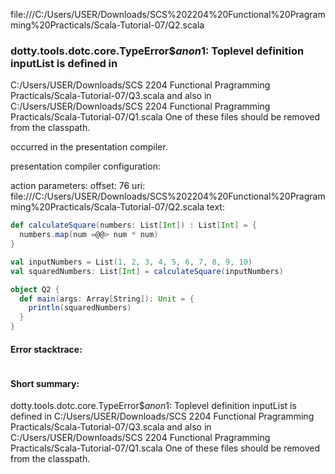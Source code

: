 file:///C:/Users/USER/Downloads/SCS%202204%20Functional%20Pragramming%20Practicals/Scala-Tutorial-07/Q2.scala
### dotty.tools.dotc.core.TypeError$$anon$1: Toplevel definition inputList is defined in
  C:/Users/USER/Downloads/SCS 2204 Functional Pragramming Practicals/Scala-Tutorial-07/Q3.scala
and also in
  C:/Users/USER/Downloads/SCS 2204 Functional Pragramming Practicals/Scala-Tutorial-07/Q1.scala
One of these files should be removed from the classpath.

occurred in the presentation compiler.

presentation compiler configuration:


action parameters:
offset: 76
uri: file:///C:/Users/USER/Downloads/SCS%202204%20Functional%20Pragramming%20Practicals/Scala-Tutorial-07/Q2.scala
text:
```scala
def calculateSquare(numbers: List[Int]) : List[Int] = {
  numbers.map(num =@@> num * num)
}

val inputNumbers = List(1, 2, 3, 4, 5, 6, 7, 8, 9, 10)
val squaredNumbers: List[Int] = calculateSquare(inputNumbers)

object Q2 {
  def main(args: Array[String]): Unit = {
    println(squaredNumbers)
  }
}

```



#### Error stacktrace:

```

```
#### Short summary: 

dotty.tools.dotc.core.TypeError$$anon$1: Toplevel definition inputList is defined in
  C:/Users/USER/Downloads/SCS 2204 Functional Pragramming Practicals/Scala-Tutorial-07/Q3.scala
and also in
  C:/Users/USER/Downloads/SCS 2204 Functional Pragramming Practicals/Scala-Tutorial-07/Q1.scala
One of these files should be removed from the classpath.